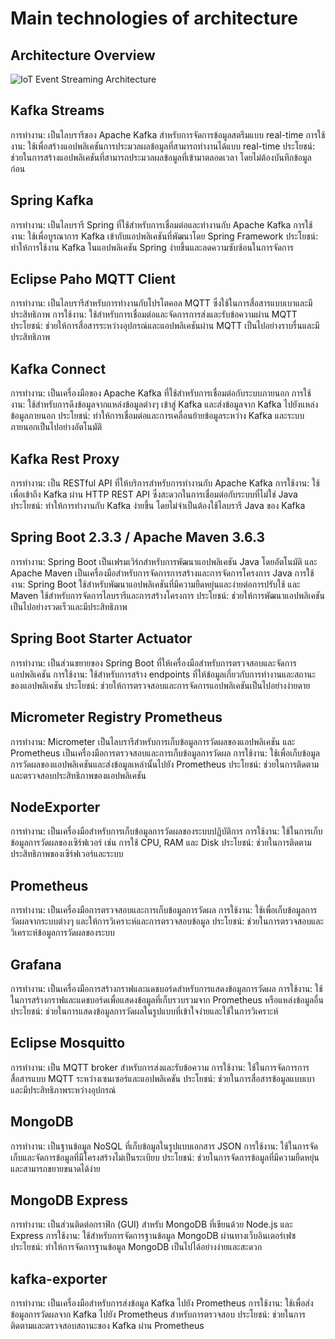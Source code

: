 # Main technologies of architecture

## Architecture Overview

![IoT Event Streaming Architecture](https://miro.medium.com/v2/resize:fit:2000/format:webp/1*IUaBLlbVKgmsjbjqzew0ZQ.png)

## Kafka Streams

การทำงาน: เป็นไลบรารีของ Apache Kafka สำหรับการจัดการข้อมูลสตรีมแบบ real-time
การใช้งาน: ใช้เพื่อสร้างแอปพลิเคชันการประมวลผลข้อมูลที่สามารถทำงานได้แบบ real-time
ประโยชน์: ช่วยในการสร้างแอปพลิเคชันที่สามารถประมวลผลข้อมูลที่เข้ามาตลอดเวลา โดยไม่ต้องบันทึกข้อมูลก่อน

## Spring Kafka

การทำงาน: เป็นไลบรารี Spring ที่ใช้สำหรับการเชื่อมต่อและทำงานกับ Apache Kafka
การใช้งาน: ใช้เพื่อบูรณาการ Kafka เข้ากับแอปพลิเคชันที่พัฒนาโดย Spring Framework
ประโยชน์: ทำให้การใช้งาน Kafka ในแอปพลิเคชัน Spring ง่ายขึ้นและลดความซับซ้อนในการจัดการ

## Eclipse Paho MQTT Client

การทำงาน: เป็นไลบรารีสำหรับการทำงานกับโปรโตคอล MQTT ซึ่งใช้ในการสื่อสารแบบเบาและมีประสิทธิภาพ
การใช้งาน: ใช้สำหรับการเชื่อมต่อและจัดการการส่งและรับข้อความผ่าน MQTT
ประโยชน์: ช่วยให้การสื่อสารระหว่างอุปกรณ์และแอปพลิเคชันผ่าน MQTT เป็นไปอย่างราบรื่นและมีประสิทธิภาพ

## Kafka Connect

การทำงาน: เป็นเครื่องมือของ Apache Kafka ที่ใช้สำหรับการเชื่อมต่อกับระบบภายนอก
การใช้งาน: ใช้สำหรับการดึงข้อมูลจากแหล่งข้อมูลต่างๆ เข้าสู่ Kafka และส่งข้อมูลจาก Kafka ไปยังแหล่งข้อมูลภายนอก
ประโยชน์: ทำให้การเชื่อมต่อและการเคลื่อนย้ายข้อมูลระหว่าง Kafka และระบบภายนอกเป็นไปอย่างอัตโนมัติ

## Kafka Rest Proxy

การทำงาน: เป็น RESTful API ที่ให้บริการสำหรับการทำงานกับ Apache Kafka
การใช้งาน: ใช้เพื่อเข้าถึง Kafka ผ่าน HTTP REST API ซึ่งสะดวกในการเชื่อมต่อกับระบบที่ไม่ใช่ Java
ประโยชน์: ทำให้การทำงานกับ Kafka ง่ายขึ้น โดยไม่จำเป็นต้องใช้ไลบรารี Java ของ Kafka

## Spring Boot 2.3.3 / Apache Maven 3.6.3

การทำงาน: Spring Boot เป็นเฟรมเวิร์กสำหรับการพัฒนาแอปพลิเคชัน Java โดยอัตโนมัติ และ Apache Maven เป็นเครื่องมือสำหรับการจัดการการสร้างและการจัดการโครงการ Java
การใช้งาน: Spring Boot ใช้สำหรับพัฒนาแอปพลิเคชันที่มีความยืดหยุ่นและง่ายต่อการปรับใช้ และ Maven ใช้สำหรับการจัดการไลบรารีและการสร้างโครงการ
ประโยชน์: ช่วยให้การพัฒนาแอปพลิเคชันเป็นไปอย่างรวดเร็วและมีประสิทธิภาพ

## Spring Boot Starter Actuator

การทำงาน: เป็นส่วนขยายของ Spring Boot ที่ให้เครื่องมือสำหรับการตรวจสอบและจัดการแอปพลิเคชัน
การใช้งาน: ใช้สำหรับการสร้าง endpoints ที่ให้ข้อมูลเกี่ยวกับการทำงานและสถานะของแอปพลิเคชัน
ประโยชน์: ช่วยให้การตรวจสอบและการจัดการแอปพลิเคชันเป็นไปอย่างง่ายดาย

## Micrometer Registry Prometheus

การทำงาน: Micrometer เป็นไลบรารีสำหรับการเก็บข้อมูลการวัดผลของแอปพลิเคชัน และ Prometheus เป็นเครื่องมือการตรวจสอบและการเก็บข้อมูลการวัดผล
การใช้งาน: ใช้เพื่อเก็บข้อมูลการวัดผลของแอปพลิเคชันและส่งข้อมูลเหล่านั้นไปยัง Prometheus
ประโยชน์: ช่วยในการติดตามและตรวจสอบประสิทธิภาพของแอปพลิเคชัน

## NodeExporter

การทำงาน: เป็นเครื่องมือสำหรับการเก็บข้อมูลการวัดผลของระบบปฏิบัติการ
การใช้งาน: ใช้ในการเก็บข้อมูลการวัดผลของเซิร์ฟเวอร์ เช่น การใช้ CPU, RAM และ Disk
ประโยชน์: ช่วยในการติดตามประสิทธิภาพของเซิร์ฟเวอร์และระบบ

## Prometheus

การทำงาน: เป็นเครื่องมือการตรวจสอบและการเก็บข้อมูลการวัดผล
การใช้งาน: ใช้เพื่อเก็บข้อมูลการวัดผลจากระบบต่างๆ และให้การวิเคราะห์และการตรวจสอบข้อมูล
ประโยชน์: ช่วยในการตรวจสอบและวิเคราะห์ข้อมูลการวัดผลของระบบ

## Grafana

การทำงาน: เป็นเครื่องมือการสร้างกราฟและแดชบอร์ดสำหรับการแสดงข้อมูลการวัดผล
การใช้งาน: ใช้ในการสร้างกราฟและแดชบอร์ดเพื่อแสดงข้อมูลที่เก็บรวบรวมจาก Prometheus หรือแหล่งข้อมูลอื่น
ประโยชน์: ช่วยในการแสดงข้อมูลการวัดผลในรูปแบบที่เข้าใจง่ายและใช้ในการวิเคราะห์

## Eclipse Mosquitto

การทำงาน: เป็น MQTT broker สำหรับการส่งและรับข้อความ
การใช้งาน: ใช้ในการจัดการการสื่อสารแบบ MQTT ระหว่างเซนเซอร์และแอปพลิเคชัน
ประโยชน์: ช่วยในการสื่อสารข้อมูลแบบเบาและมีประสิทธิภาพระหว่างอุปกรณ์

## MongoDB

การทำงาน: เป็นฐานข้อมูล NoSQL ที่เก็บข้อมูลในรูปแบบเอกสาร JSON
การใช้งาน: ใช้ในการจัดเก็บและจัดการข้อมูลที่มีโครงสร้างไม่เป็นระเบียบ
ประโยชน์: ช่วยในการจัดการข้อมูลที่มีความยืดหยุ่นและสามารถขยายขนาดได้ง่าย

## MongoDB Express

การทำงาน: เป็นส่วนติดต่อกราฟิก (GUI) สำหรับ MongoDB ที่เขียนด้วย Node.js และ Express
การใช้งาน: ใช้สำหรับการจัดการฐานข้อมูล MongoDB ผ่านทางเว็บอินเตอร์เฟซ
ประโยชน์: ทำให้การจัดการฐานข้อมูล MongoDB เป็นไปได้อย่างง่ายและสะดวก

## kafka-exporter

การทำงาน: เป็นเครื่องมือสำหรับการส่งข้อมูล Kafka ไปยัง Prometheus
การใช้งาน: ใช้เพื่อส่งข้อมูลการวัดผลจาก Kafka ไปยัง Prometheus สำหรับการตรวจสอบ
ประโยชน์: ช่วยในการติดตามและตรวจสอบสถานะของ Kafka ผ่าน Prometheus

